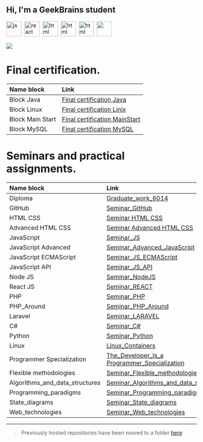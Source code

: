 ## Hi, I'm a GeekBrains student
<img src="https://cdn.jsdelivr.net/gh/devicons/devicon@latest/icons/javascript/javascript-original.svg" title="js" width="40" height="40"/>&nbsp;
<img src="https://cdn.jsdelivr.net/gh/devicons/devicon@latest/icons/react/react-original-wordmark.svg" title="react" width="40" height="40"/>&nbsp;
<img src="https://cdn.jsdelivr.net/gh/devicons/devicon@latest/icons/html5/html5-plain-wordmark.svg" title="html" width="40" height="40"/>&nbsp;
<img src="https://cdn.jsdelivr.net/gh/devicons/devicon@latest/icons/css3/css3-original-wordmark.svg" title="html" width="40" height="40"/>&nbsp;
<img src="https://cdn.jsdelivr.net/gh/devicons/devicon@latest/icons/sass/sass-original.svg" title="html" width="40" height="40"/>&nbsp;
<img src="https://cdn.jsdelivr.net/gh/devicons/devicon@latest/icons/composer/composer-original.svg" width="40" height="40"/>&nbsp;

![](http://github-profile-summary-cards.vercel.app/api/cards/profile-details?username=lemaks85&theme=2077)

          
# Final certification.

|Name block|Link|
|:-|:-|
|Block Java|[Final certification Java](./Final_control_work_on_the_java_block/)|
|Block Linux|[Final certification Linix](./Final_control_work_on_the_linux_block/)|
|Block Main Start|[Final certification MainStart](./Final_control_work_on_the_main_block/)|
|Block MySQL|[Final certification MySQL](./Final_control_work_on_the_MySQL_block/)|  



# Seminars and practical assignments.

|Name block|Link|
|:-|:-|
|Diploma|[Graduate_work_6014](./Graduate_work_6014/)|
|GitHub|[Seminar_GitHub](./Seminar_GitHub/)|
|HTML CSS|[Seminar HTML CSS](./Seminar%20HTML%20CSS/)|
|Advanced HTML CSS|[Seminar Advanced HTML CSS](./Seminar%20Advanced%20HTML%20CSS/)|
|JavaScript|[Seminar_JS](./Seminar_JS/)|
|JavaScript Advanced|[Seminar_Advanced_JavaScript](./Seminar_Advanced_JavaScript/)|
|JavaScript ECMAScript|[Seminar_JS_ECMAScript](./Seminar_JS_ECMAScript/)|
|JavaScript API|[Seminar_JS_API](./Seminar_JS_API/)|
|Node JS|[Seminar_NodeJS](./Seminar_NodeJS/)|
|React JS|[Seminar_REACT](./Seminar_REACT/)|
|PHP|[Seminar_PHP](./Seminar_PHP/)|
|PHP_Around|[Seminar_PHP_Around](./Seminar_PHP_Around/)|
|Laravel|[Seminar_LARAVEL](./Seminar_LARAVEL/)|
|C#|[Seminar_C#](./Seminar_C#/)|
|Python|[Seminar_Python](./Seminar_Python/)|
|Linux|[Linux_Containers](./Linux_Containers/)|
|Programmer Specialization|[The_Developer_Is_a Programmer_Specialization](./The_Developer_Is_a%20Programmer_Specialization/)|
|Flexible methodologies|[Seminar_Flexible_methodologies](./Seminar_Flexible_methodologies/)|
|Algorithms_and_data_structures|[Seminar_Algorithms_and_data_structures](./Seminar_Algorithms_and_data_structures/)
|Programming_paradigms|[Seminar_Programming_paradigms](./Seminar_Programming_paradigms/)|
|State_diagrams|[Seminar_State_diagrams](./Seminar_State_diagrams/)|
|Web_technologies|[Seminar_Web_technologies](./Seminar_Web_technologies/)|

---
 > Previously hosted repositories have been moved to a folder [here](./Other_works_and_projects/)

          
          
          
          
<!--
**lemaks85/lemaks85** is a ✨ _special_ ✨ repository because its `README.md` (this file) appears on your GitHub profile.

Here are some ideas to get you started:

- 🔭 I’m currently working on ...
- 🌱 I’m currently learning ...
- 👯 I’m looking to collaborate on ...
- 🤔 I’m looking for help with ...
- 💬 Ask me about ...
- 📫 How to reach me: ...
- 😄 Pronouns: ...
- ⚡ Fun fact: ...
-->
